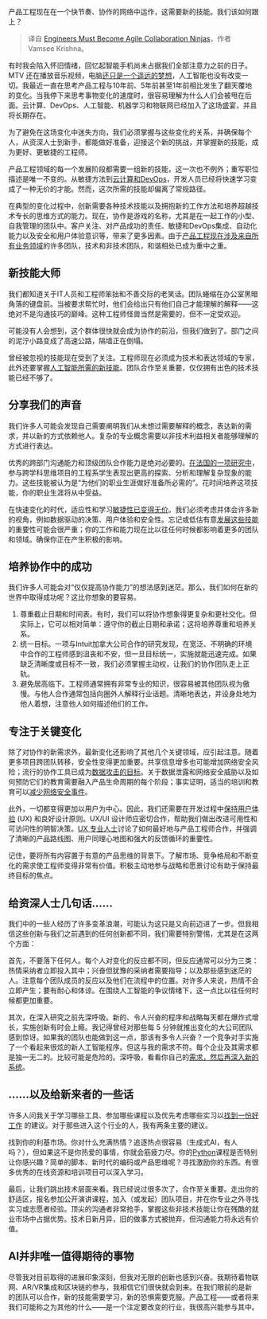 
<!--
title: 工程师必须成为敏捷协作高手
cover: https://cdn.thenewstack.io/media/2024/12/f3b97345-flipsnack-hp4rpl_z6we-unsplash-1-scaled.jpg
-->

产品工程现在在一个快节奏、协作的网络中运作，这需要新的技能。我们该如何跟上？

> 译自 [Engineers Must Become Agile Collaboration Ninjas](https://thenewstack.io/engineers-must-become-agile-collaboration-ninjas/)，作者 Vamsee Krishna。

有时我会陷入怀旧情绪，回忆起智能手机尚未占据我们全部注意力之前的日子。MTV 还在播放音乐视频，电脑[还只是一个遥远的梦想](https://thenewstack.io/50-years-later-remembering-how-the-future-looked-in-1974/)，人工智能也没有改变一切。我最近一直在思考产品工程与10年前、5年前甚至1年前相比发生了翻天覆地的变化。当我停下来思考事物变化的速度时，很容易理解为什么人们会被甩在后面。云计算、DevOps、人工智能、机器学习和物联网已经加入了这场盛宴，并且将长期存在。

为了避免在这场变化中迷失方向，我们必须掌握与这些变化的关系，并确保每个人，从资深人士到新手，都能做好准备，迎接这个新的挑战，并掌握新的技能，成为更好、更敏捷的工程师。

产品工程领域的每一个发展阶段都需要一组新的技能，这一次也不例外；重写职位描述是唯一不变的。从敏捷方法到[云计算和DevOps](https://thenewstack.io/cloud-native-basics-4-concepts-to-know/)，开发人员已经将快速学习变成了一种无价的才能。然而，这次所需的技能却偏离了常规路径。

在典型的变化过程中，创新需要各种技术技能以及拥抱新的工作方法和培养超越技术专长的思维方式的能力。现在，协作是游戏的名称，尤其是在一起工作的小型、自我管理的团队中。客户关注、对产品成功的责任、敏捷和DevOps集成、自动化能力以及安全和用户体验意识等，带来了更多因素。由于[产品工程现在涉及来自所有业务领域](https://thenewstack.io/why-successful-platform-engineering-teams-need-a-product-manager/)的许多团队，技术和非技术团队，和谐相处已成为重中之重。

## 新技能大师

我们都知道关于IT人员和工程师笨拙和不善交际的老笑话。团队蜷缩在办公室黑暗角落的键盘前。当被要求帮忙时，他们会给出只有他们自己才能理解的解释——这绝对不是沟通技巧的巅峰。这种工程师怪兽当然是需要的，但不一定受欢迎。

可能没有人会想到，这个群体很快就会成为协作的前沿，但我们做到了。部门之间的泥泞小路变成了高速公路，隔墙正在倒塌。

曾经被忽视的技能现在受到了关注。工程师现在必须成为技术和表达领域的专家，此外还要掌握[人工智能所需的新技能](https://thenewstack.io/ai-demands-more-than-just-technical-skills-from-developers/)。团队合作至关重要，仅仅拥有出色的技术技能已经不够了。

## 分享我们的声音

我们许多人可能会发现自己需要阐明我们从未想过需要解释的概念，表达新的需求，并以新的方式依赖他人。复杂的专业概念需要以非技术利益相关者能够理解的方式进行表达。

优秀的跨部门沟通能力和顶级团队合作能力是绝对必要的。[在法国的一项研究中](https://www.sefi.be/wp-content/uploads/2017/09/56476.-Kovesi.pdf)，参与跨学科思维项目的工程系学生表现出更高的探索、分析和理解复杂现象的能力。这些技能被认为是“为他们的职业生涯做好准备所必需的”。花时间培养这项技能，你的职业生涯将从中受益。

在快速变化的时代，适应性和学习[敏捷性已变得无价](https://thenewstack.io/what-is-the-role-of-software-architect-in-an-agile-world/)。我们必须考虑并体会许多新的视角，例如数据驱动的决策、用户体验和安全性。忘记或低估有意[发展这些技能](https://thenewstack.io/beyond-hello-world-startup-gamifies-development-skills/)的重要性可能会很严重；你的工作和能力现在比以往任何时候都影响着更多的团队和领域。确保你正在产生积极的影响。

## 培养协作中的成功

我们许多人可能会对“仅仅提高协作能力”的想法感到迷茫。那么，我们如何在新的世界中取得成功呢？这比你想象的要容易。

1. 尊重截止日期和时间表。有时，我们可以将协作想象得更复杂和更社交化。但实际上，它可以相对简单：遵守你的截止日期和承诺；这将培养尊重和培养关系。
2. 统一目标。一项与Intuit加拿大公司合作的研究发现，在宽泛、不明确的环境中合作的工程师感到沮丧和不安，但一旦目标统一，实施就能迅速完成。如果缺乏清晰度或目标不一致，我们必须掌握主动权，让我们的协作团队走上正轨。
3. 避免居高临下。工程师通常拥有非常专业的知识，很容易被其他团队视为傲慢。与他人合作通常包括向圈外人解释行业话题。清晰地表达，并设身处地为他人着想，注意他人如何描述他们的工作。

## 专注于关键变化

除了对协作的新需求外，最新变化还影响了其他几个关键领域，应引起注意。随着更多项目跨团队转移，安全性变得更加重要。共享信息增多也可能增加网络安全风险；流行的协作工具已成为[数据攻击的目标](https://abnormalsecurity.com/blog/security-risks-collaboration-tools)。关于数据泄露和网络安全威胁以及如何预防它们的教育需要融入产品生命周期的每个阶段；事实证明，适当的培训和教育可以[减少网络安全事件](https://link.springer.com/article/10.1007/s10796-019-09977-z)。

此外，一切都变得更加以用户为中心。因此，我们还需要在开发过程中[保持用户体验](https://thenewstack.io/prototype-the-path-to-keep-user-experiences-front-and-center/) (UX) 和良好设计原则。UX/UI 设计师应密切合作，帮助我们做出改进可用性和可访问性的明智决策。[UX 专业人士](https://www.mindtheproduct.com/product-and-ux-design-effective-ways-to-work-together/)讨论了如何最好地与产品工程师合作，并强调了清晰的产品路线图、用户同理心地图和强大的反馈循环的重要性。

记住，要将所有内容置于有意的产品思维的背景下。了解市场、竞争格局和不断变化的需求使工程师变得非常有价值。积极主动地参与战略和愿景讨论有助于保持最终目标的焦点。

## 给资深人士几句话……

我们中的一些人经历了许多变革浪潮，可能认为这只是又向前迈进了一步。但我相信这些创新与我们之前遇到的任何创新都不同，我们需要特别警惕，尤其是在这两个方面：

首先，不要落下任何人。每个人对变化的反应都不同，但反应通常可以分为三类：热情采纳者立即投入其中；兴奋但犹豫的采纳者需要指导；以及那些感到迷茫的人。注意每个团队成员的反应以及他们在流程中的位置。对许多人来说，热情不会立即产生；要有耐心和体谅。在围绕人工智能的争议情绪下，这一点比以往任何时候都更加重要。

其次，在深入研究之前先深呼吸。新的、令人兴奋的程序和战略每天都在爆炸式增长，实施创新有时会上瘾。我记得曾经对那些每 5 分钟就推出变化的大公司团队感到惊讶。如果我的团队也能做到这一点，那该有多令人兴奋？一个竞争对手实施了一个看起来很炫的新人工智能程序。但这与我的需求不符。每个企业及其需求都是独一无二的。比较可能是危险的。深呼吸，看看你自己的[需求，然后再深入新的系统](https://thenewstack.io/devs-need-system-design-tools-not-diagramming-tools/)。

## ……以及给新来者的一些话

许多人问我关于学习哪些工具、参加哪些课程以及优先考虑哪些实习以[找到一份好工作](https://thenewstack.io/how-to-land-a-new-dev-or-it-job-advice-from-hr-professionals/) 的建议。对于那些进入这个行业的人，我有两条主要的建议。

找到你的利基市场。你对什么充满热情？追逐热点很容易（生成式AI，有人吗？），但如果这不是你热爱的事情，你就会筋疲力尽。你的[Python](https://thenewstack.io/what-is-python/)课程是否特别让你感兴趣？简单的脚本、新时代的编码或产品思维呢？寻找激励你的东西。有很多优秀的在线资源和培训项目可以深入学习。

最后，让我们跳出技术层面来看。我已经说过很多次了，合作至关重要。走出你的舒适区，报名参加公开演讲课程，加入（或发起）团队项目，并在你专业之外寻找实习或志愿者经验。顶尖的沟通者非常抢手，掌握这些非技术技能让你在残酷的就业市场中占据优势。技术日新月异，旧的做事方式被抛弃，但沟通能力将永远有价值。


## AI并非唯一值得期待的事物

尽管我对目前取得的进展印象深刻，但我对无限的创新也感到兴奋。我期待着物联网、AR/VR集成和区块链的参与，我相信它们很快就会到来。在我们眼前的是新的团队可以合作，新的技能需要学习，新的恐惧需要克服。产品工程——或者将来我们可能称之为其他的什么——是一个注定要改变的行业，我很高兴能参与其中。

